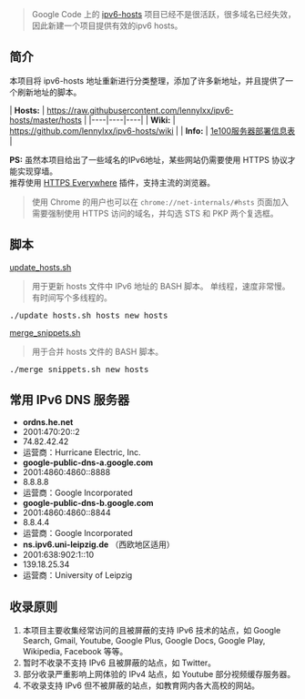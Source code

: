 > Google Code 上的 [ipv6-hosts](https://code.google.com/p/ipv6-hosts) 项目已经不是很活跃，很多域名已经失效，因此新建一个项目提供有效的ipv6 hosts。

简介
----
本项目将 ipv6-hosts 地址重新进行分类整理，添加了许多新地址，并且提供了一个刷新地址的脚本。

| **Hosts:** | https://raw.githubusercontent.com/lennylxx/ipv6-hosts/master/hosts |
|----|----|----|
| **Wiki:** | https://github.com/lennylxx/ipv6-hosts/wiki |
| **Info:** | <a href="https://docs.google.com/spreadsheets/d/1a5HI0lkc1TycJdwJnCVDVd3x6_gemI3CQhNHhdsVmP8" target="_blank">1e100服务器部署信息表</a> |

**PS:** 虽然本项目给出了一些域名的IPv6地址，某些网站仍需要使用 HTTPS 协议才能实现穿墙。  
    推荐使用 [HTTPS Everywhere](https://www.eff.org/https-everywhere) 插件，支持主流的浏览器。  
> 使用 Chrome 的用户也可以在 <code>chrome://net-internals/#hsts</code> 页面加入需要强制使用 HTTPS 访问的域名，并勾选 STS 和 PKP 两个复选框。

脚本
----
[update_hosts.sh](https://github.com/lennylxx/ipv6-hosts/blob/master/update_hosts.sh) 
> 用于更新 hosts 文件中 IPv6 地址的 BASH 脚本。
> 单线程，速度非常慢。有时间写个多线程的。

<pre>./update_hosts.sh hosts new_hosts</pre>

[merge_snippets.sh](https://github.com/lennylxx/ipv6-hosts/blob/master/merge_snippets.sh) 
> 用于合并 hosts 文件的 BASH 脚本。

<pre>./merge_snippets.sh new_hosts</pre>

常用 IPv6 DNS 服务器
----
* **ordns.he.net**
 * 2001:470:20::2
 * 74.82.42.42
 * 运营商：Hurricane Electric, Inc.
* **google-public-dns-a.google.com**
 * 2001:4860:4860::8888
 * 8.8.8.8
 * 运营商：Google Incorporated
* **google-public-dns-b.google.com**
 * 2001:4860:4860::8844
 * 8.8.4.4
 * 运营商：Google Incorporated
* **ns.ipv6.uni-leipzig.de** （西欧地区适用）
 * 2001:638:902:1::10
 * 139.18.25.34
 * 运营商：University of Leipzig


收录原则
----
1. 本项目主要收集经常访问的且被屏蔽的支持 IPv6 技术的站点，如 Google Search, Gmail, Youtube, Google Plus, Google Docs, Google Play, Wikipedia, Facebook 等等。
2. 暂时不收录不支持 IPv6 且被屏蔽的站点，如 Twitter。
3. 部分收录严重影响上网体验的 IPv4 站点，如 Youtube 部分视频缓存服务器。
4. 不收录支持 IPv6 但不被屏蔽的站点，如教育网内各大高校的网站。
